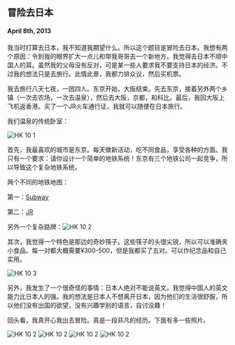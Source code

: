 ## 冒险去日本

#### April 8th, 2013

我当时打算去日本，我不知道我期望什么。所以这个题目是冒险去日本。我想有两个原因：令到我的眼界扩大一点儿和带我哥哥去一个新地方。我觉得去日本不顺中国人的耳。虽然我的父母没有反对，可是某一些人要求我不要支持日本的经济。不过我的想法只是去旅行。此情此景，我都力排众议，然后买机票。 

我去旅行八天七夜，一团四人。东京开始，大阪结束。先去东京，接着另外两个乡镇（一次去农场，一次去温泉），然后去大阪，京都，和科比。最后，我回大阪上飞机返香港。买了一个JR火车通行证，我就可以随便在日本旅行。

我们温泉的传统卧室：

![HK 10 1](/img/hk/hk11_1.jpg)

首先，我最喜欢的城市是东京。每天做新活动，吃不同食品，享受各种的方面。我只有一个要求：请你设计一个简单的地铁系统！东京有三个地铁公司一起竞争，所以导致这个复杂地铁系统。

 两个不同的地铁地图：

第一：[Subway](http://www.wa-pedia.com/images/content/TokyoSubwayMap.gif)

第二：[JR](http://www.wa-pedia.com/images/content/TokyoJRMap.gif)

另外一个复杂路牌：![HK 10 2](/img/hk/hk11_2.jpg)

其次，我觉得一个特色是那边的奇妙筷子。这些筷子的头很尖锐，所以可以准确夹小食品。每一对都大概需要¥300-500，但是我都买了五对。可以作纪念品和自己实用。

![HK 10 3](/img/hk/hk11_3.jpg)

另外，我发生了一个很奇怪的事情：日本人绝对不能说英文。我觉得中国人的英文能力比日本人的强。我的想法是日本人不想离开日本，因为他们的生活很舒服，所以他们没有出国的欲望，没有兴趣学别的语言，自讨没趣！

回头看，我真开心我出去冒险。真是一段非凡的经历。下面有多一些照片。

![HK 10 2](/img/hk/hk10_1.jpg)
![HK 10 2](/img/hk/hk10_2.jpg) ![HK 10 2](/img/hk/hk10_3.jpg)
![HK 10 2](/img/hk/hk10_4.jpg)